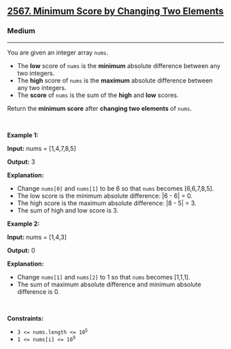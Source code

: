 <h2><a href="https://leetcode.com/problems/minimum-score-by-changing-two-elements">2567. Minimum Score by Changing Two Elements</a></h2><h3>Medium</h3><hr><p>You are given an integer array <code>nums</code>.</p>

<ul>
	<li>The <strong>low</strong> score of <code>nums</code> is the <strong>minimum</strong> absolute difference between any two integers.</li>
	<li>The <strong>high</strong> score of <code>nums</code> is the <strong>maximum</strong> absolute difference between any two integers.</li>
	<li>The <strong>score</strong> of <code>nums</code> is the sum of the <strong>high</strong> and <strong>low</strong> scores.</li>
</ul>

<p>Return the <strong>minimum score</strong> after <strong>changing two elements</strong> of <code>nums</code>.</p>

<p>&nbsp;</p>
<p><strong class="example">Example 1:</strong></p>

<div class="example-block">
<p><strong>Input:</strong> <span class="example-io">nums = [1,4,7,8,5]</span></p>

<p><strong>Output:</strong> <span class="example-io">3</span></p>

<p><strong>Explanation:</strong></p>

<ul>
	<li>Change <code>nums[0]</code> and <code>nums[1]</code> to be 6 so that <code>nums</code> becomes [6,6,7,8,5].</li>
	<li>The low score is the minimum absolute difference: |6 - 6| = 0.</li>
	<li>The high score is the maximum absolute difference: |8 - 5| = 3.</li>
	<li>The sum of high and low score is 3.</li>
</ul>
</div>

<p><strong class="example">Example 2:</strong></p>

<div class="example-block">
<p><strong>Input:</strong> <span class="example-io">nums = [1,4,3]</span></p>

<p><strong>Output:</strong> <span class="example-io">0</span></p>

<p><strong>Explanation:</strong></p>

<ul>
	<li>Change <code>nums[1]</code> and <code>nums[2]</code> to 1 so that <code>nums</code> becomes [1,1,1].</li>
	<li>The sum of maximum absolute difference and minimum absolute difference is 0.</li>
</ul>
</div>

<p>&nbsp;</p>
<p><strong>Constraints:</strong></p>

<ul>
	<li><code>3 &lt;= nums.length &lt;= 10<sup>5</sup></code></li>
	<li><code>1 &lt;= nums[i] &lt;= 10<sup>9</sup></code></li>
</ul>
